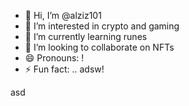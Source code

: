 - 👋 Hi, I’m @alziz101
- 👀 I’m interested in crypto and gaming
- 🌱 I’m currently learning runes
- 💞️ I’m looking to collaborate on NFTs
- 😄 Pronouns: !
- ⚡ Fun fact: .. adsw!
  
<!---
alziz101/alziz101 is a ✨ special ✨ repository because its `README.md` (this file) appears on your GitHub profile.
You can click the Preview link to take a look at your changes.
--->asd
